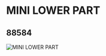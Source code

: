 # MINI LOWER PART
## 88584
![MINI LOWER PART](https://lc-www-live-s.legocdn.com/media/bricks/5/2/4569093.jpg)
